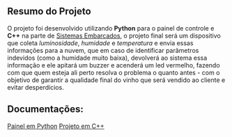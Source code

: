 ## Resumo do Projeto
O projeto foi desenvolvido utilizando **Python** para o painel de controle e **C++** na parte de <a href="http://www.uel.br/pos/ese/?page_id=27" target="_blank">Sistemas Embarcados</a>, o projeto final será um dispositivo que coleta *luminosidade*, *humidade* e *temperatura* e envia essas informações para a nuvem, que em caso de identificar parâmetros indevidos (como a humidade muito baixa), devolverá ao sistema essa informação e ele apitará um buzzer e acenderá um led vermelho, fazendo com que quem esteja ali perto resolva o problema o quanto antes - com o objetivo de garantir a qualidade final do vinho que será vendido ao cliente e evitar desperdícios.

## Documentações:
[Painel em Python](https://github.com/leonardorscarpitta/esp32-panel/tree/main/panel)
[Projeto em C++](https://github.com/leonardorscarpitta/esp32-panel/tree/main/project)